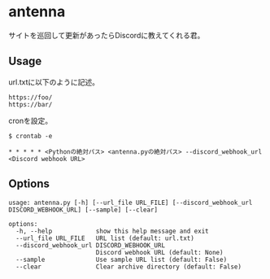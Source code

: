 # antenna
サイトを巡回して更新があったらDiscordに教えてくれる君。

## Usage

url.txtに以下のように記述。
```
https://foo/
https://bar/
```

cronを設定。

```
$ crontab -e
```
```
* * * * * <Pythonの絶対パス> <antenna.pyの絶対パス> --discord_webhook_url <Discord webhook URL>
```

## Options

```
usage: antenna.py [-h] [--url_file URL_FILE] [--discord_webhook_url DISCORD_WEBHOOK_URL] [--sample] [--clear]

options:
  -h, --help            show this help message and exit
  --url_file URL_FILE   URL list (default: url.txt)
  --discord_webhook_url DISCORD_WEBHOOK_URL
                        Discord webhook URL (default: None)
  --sample              Use sample URL list (default: False)
  --clear               Clear archive directory (default: False)
```
